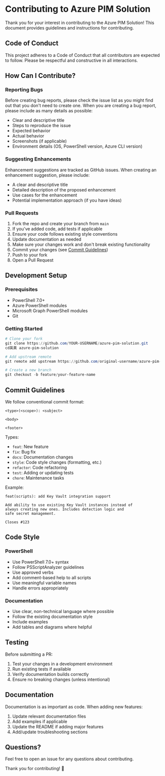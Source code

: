 # Contributing to Azure PIM Solution

Thank you for your interest in contributing to the Azure PIM Solution! This document provides guidelines and instructions for contributing.

## Code of Conduct

This project adheres to a Code of Conduct that all contributors are expected to follow. Please be respectful and constructive in all interactions.

## How Can I Contribute?

### Reporting Bugs

Before creating bug reports, please check the issue list as you might find out that you don't need to create one. When you are creating a bug report, please include as many details as possible:

- Clear and descriptive title
- Steps to reproduce the issue
- Expected behavior
- Actual behavior
- Screenshots (if applicable)
- Environment details (OS, PowerShell version, Azure CLI version)

### Suggesting Enhancements

Enhancement suggestions are tracked as GitHub issues. When creating an enhancement suggestion, please include:

- A clear and descriptive title
- Detailed description of the proposed enhancement
- Use cases for the enhancement
- Potential implementation approach (if you have ideas)

### Pull Requests

1. Fork the repo and create your branch from `main`
2. If you've added code, add tests if applicable
3. Ensure your code follows existing style conventions
4. Update documentation as needed
5. Make sure your changes work and don't break existing functionality
6. Commit your changes (see [Commit Guidelines](#commit-guidelines))
7. Push to your fork
8. Open a Pull Request

## Development Setup

### Prerequisites

- PowerShell 7.0+
- Azure PowerShell modules
- Microsoft Graph PowerShell modules
- Git

### Getting Started

```powershell
# Clone your fork
git clone https://github.com/YOUR-USERNAME/azure-pim-solution.git
cd英美 azure-pim-solution

# Add upstream remote
git remote add upstream https://github.com/original-username/azure-pim-solution.git

# Create a new branch
git checkout -b feature/your-feature-name
```

## Commit Guidelines

We follow conventional commit format:

```
<type>(<scope>): <subject>

<body>

<footer>
```

Types:
- `feat`: New feature
- `fix`: Bug fix
- `docs`: Documentation changes
- `style`: Code style changes (formatting, etc.)
- `refactor`: Code refactoring
- `test`: Adding or updating tests
- `chore`: Maintenance tasks

Example:
```
feat(scripts): add Key Vault integration support

Add ability to use existing Key Vault instances instead of
always creating new ones. Includes detection logic and
safe secret management.

Closes #123
```

## Code Style

### PowerShell

- Use PowerShell 7.0+ syntax
- Follow PSScriptAnalyzer guidelines
- Use approved verbs
- Add comment-based help to all scripts
- Use meaningful variable names
- Handle errors appropriately

### Documentation

- Use clear, non-technical language where possible
- Follow the existing documentation style
- Include examples
- Add tables and diagrams where helpful

## Testing

Before submitting a PR:

1. Test your changes in a development environment
2. Run existing tests if available
3. Verify documentation builds correctly
4. Ensure no breaking changes (unless intentional)

## Documentation

Documentation is as important as code. When adding new features:

1. Update relevant documentation files
2. Add examples if applicable
3. Update the README if adding major features
4. Add/update troubleshooting sections

## Questions?

Feel free to open an issue for any questions about contributing.

Thank you for contributing! 🎉

